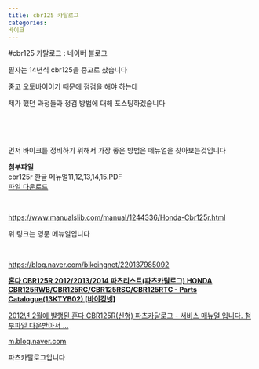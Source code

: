 ```yaml
---
title: cbr125 카탈로그
categories:
바이크
---
```

#cbr125 카탈로그 : 네이버 블로그
<div class="wrap_rabbit pcol2 _param(1) _postViewArea222738495579" id="post-view222738495579">
<!-- Rabbit HTML --><div class="se-viewer se-theme-default" lang="ko-KR">
<!-- SE_DOC_HEADER_END -->
<div class="se-main-container">
<div class="se-component se-text se-l-default" id="SE-fe10fcf8-1822-4e68-9f70-c5f2ba1a9ed5">
<div class="se-component-content">
<div class="se-section se-section-text se-l-default">
<div class="se-module se-module-text">
<!-- SE-TEXT { --><p class="se-text-paragraph se-text-paragraph-align-" id="SE-15b76cfe-1fd0-4c38-ac75-dd0be7039e20" style=""><span class="se-fs- se-ff-" id="SE-2832d8e2-d1a1-4b07-9edc-5d27e65d3c68" style="">필자는 14년식 cbr125을 중고로 샀습니다</span></p><!-- } SE-TEXT --><!-- SE-TEXT { --><p class="se-text-paragraph se-text-paragraph-align-" id="SE-c3274c85-9587-44bd-99d1-2ae4c827820d" style=""><span class="se-fs- se-ff-" id="SE-ff9c9562-1bb3-4c6f-878c-91d7fbfafe88" style="">중고 오토바이이기 때문에 점검을 해야 하는데</span></p><!-- } SE-TEXT --><!-- SE-TEXT { --><p class="se-text-paragraph se-text-paragraph-align-" id="SE-b5eff274-8350-4e03-ab9d-19e1f36ab7a2" style=""><span class="se-fs- se-ff-" id="SE-37b3bcac-9bc7-4e50-9022-1a3f69cb48e3" style="">제가 했던 과정들과 정검 방법에 대해 포스팅하겠습니다</span></p><!-- } SE-TEXT --><!-- SE-TEXT { --><p class="se-text-paragraph se-text-paragraph-align-" id="SE-a13d7dde-991e-4835-bb1b-e1c810074c5d" style=""><span class="se-fs- se-ff-" id="SE-f8b9f09d-e0c1-44ce-9930-59ca176fccc3" style="">​</span></p><!-- } SE-TEXT --><!-- SE-TEXT { --><p class="se-text-paragraph se-text-paragraph-align-" id="SE-7d1fb215-cb0a-4992-92df-216da0fb7c54" style=""><span class="se-fs- se-ff-" id="SE-3550edec-425f-4583-8b2d-7a487cf49c83" style="">​</span></p><!-- } SE-TEXT --><!-- SE-TEXT { --><p class="se-text-paragraph se-text-paragraph-align-" id="SE-a41a4fef-e470-4485-8bfd-da8b574a7cb5" style=""><span class="se-fs- se-ff-" id="SE-1f13196b-177a-4965-a5a5-2733889ed83c" style="">먼저 바이크를 정비하기 위해서 가장 좋은 방법은 메뉴얼을 찾아보는것입니다</span></p><!-- } SE-TEXT -->
</div>
</div>
</div>
</div> <div class="se-component se-file se-l-default" id="SE-13a676f0-e6b0-4996-b3f8-6c2b0546888b">
<div class="se-component-content">
<div class="se-section se-section-file se-l-default se-section-align-">
<div class="se-module se-module-file">
<span class="se-file-icon"><strong class="se-blind">첨부파일</strong></span>
<div class="se-file-name-container">
<span class="se-file-name">cbr125r 한글 메뉴얼11,12,13,14,15</span><span class="se-file-extension">.PDF</span>
</div>
<a class="se-file-save-button __se_link" data-linkdata='{"link": "https://blogattach.naver.net/1e8b02b1a5f3fa260aeb8fbe80611d60c4916a8afd/20211201_263_blogfile/dls32208_1638304868819_dYF1U6_PDF/cbr125r%20%ED%95%9C%EA%B8%80%20%EB%A9%94%EB%89%B4%EC%96%BC11%2C12%2C13%2C14%2C15.PDF"}' data-linktype="file" href="https://blogattach.naver.net/1e8b02b1a5f3fa260aeb8fbe80611d60c4916a8afd/20211201_263_blogfile/dls32208_1638304868819_dYF1U6_PDF/cbr125r%20%ED%95%9C%EA%B8%80%20%EB%A9%94%EB%89%B4%EC%96%BC11%2C12%2C13%2C14%2C15.PDF" role="button" target="_blank">
<span class="se-blind">파일 다운로드</span>
</a>
</div>
</div>
</div>
<script class="__se_module_data" data-module='{"type":"v2_file", "id" :"SE-13a676f0-e6b0-4996-b3f8-6c2b0546888b", "data" : { "link": "https://blogattach.naver.net/1e8b02b1a5f3fa260aeb8fbe80611d60c4916a8afd/20211201_263_blogfile/dls32208_1638304868819_dYF1U6_PDF/cbr125r%20%ED%95%9C%EA%B8%80%20%EB%A9%94%EB%89%B4%EC%96%BC11%2C12%2C13%2C14%2C15.PDF"}}' type="text/data"></script>
</div> <div class="se-component se-text se-l-default" id="SE-72f42eb2-3412-4549-84a6-bb6dea1b6ac8">
<div class="se-component-content">
<div class="se-section se-section-text se-l-default">
<div class="se-module se-module-text">
<!-- SE-TEXT { --><p class="se-text-paragraph se-text-paragraph-align-" id="SE-ae63059b-63db-4efd-a88e-ab14a669fc45" style=""><span class="se-fs- se-ff-" id="SE-c5f56d9b-d785-468f-b9e3-e4246d8ce2f2" style="">​</span></p><!-- } SE-TEXT --><!-- SE-TEXT { --><p class="se-text-paragraph se-text-paragraph-align-" id="SE-b0dc73e9-4cfe-40a3-a747-8833281dad51" style=""><span class="se-fs- se-ff-" id="SE-e63735b7-672d-46a9-bf33-6da4614917d0" style=""><a class="se-link" href="https://www.manualslib.com/manual/1244336/Honda-Cbr125r.html" target="_blank">https://www.manualslib.com/manual/1244336/Honda-Cbr125r.html</a></span></p><!-- } SE-TEXT --><!-- SE-TEXT { --><p class="se-text-paragraph se-text-paragraph-align-" id="SE-5044d187-cc19-457d-886b-b38045c21f95" style=""><span class="se-fs- se-ff-" id="SE-a99df736-0d6d-4f34-826b-68a99fcc7556" style="">위 링크는 영문 메뉴얼입니다</span></p><!-- } SE-TEXT --><!-- SE-TEXT { --><p class="se-text-paragraph se-text-paragraph-align-" id="SE-87021b3e-675b-4a55-ab51-4a13de7c8125" style=""><span class="se-fs- se-ff-" id="SE-9face796-d23b-444a-9393-b70cb9d8678f" style="">​</span></p><!-- } SE-TEXT --><!-- SE-TEXT { --><p class="se-text-paragraph se-text-paragraph-align-" id="SE-44fec6c6-3164-4f8e-a4d4-ddaec6853d2e" style=""><span class="se-fs- se-ff-" id="SE-a7a95fbc-a100-463f-8421-00d9b0a51368" style=""><a class="se-link" href="https://m.blog.naver.com/bikeingnet/220137985092" target="_blank">https://blog.naver.com/bikeingnet/220137985092</a></span></p><!-- } SE-TEXT -->
</div>
</div>
</div>
</div> <div class="se-component se-oglink se-l-text" id="SE-cebd46f4-e0cd-46fc-8ced-160c79aa63f1">
<div class="se-component-content">
<div class="se-section se-section-oglink se-l-text se-section-align-">
<div class="se-module se-module-oglink">
<a class="se-oglink-info" href="https://m.blog.naver.com/bikeingnet/220137985092" target="_blank">
<div class="se-oglink-info-container">
<strong class="se-oglink-title">혼다 CBR125R 2012/2013/2014 파츠리스트(파츠카달로그) HONDA CBR125RWB/CBR125RC/CBR125RSC/CBR125RTC - Parts Catalogue(13KTYB02) [바이킹넷]</strong>
<p class="se-oglink-summary">2012년 2월에 발행된 혼다 CBR125R(신형) 파츠카달로그 - 서비스 매뉴얼 입니다. 첨부파일 다운받아서 ...</p>
<p class="se-oglink-url">m.blog.naver.com</p>
</div>
</a>
</div>
</div>
</div>
<script class="__se_module_data" data-module='{"type":"v2_oglink", "id" :"SE-cebd46f4-e0cd-46fc-8ced-160c79aa63f1", "data" : {"link" : "https://m.blog.naver.com/bikeingnet/220137985092", "isVideo" : "false", "thumbnail" : "https://dthumb-phinf.pstatic.net/?src=%22https%3A%2F%2Fblogthumb.pstatic.net%2F20141001_297%2Fbikeingnet_1412130453044Fdxq5_JPEG%2F15999-2012-honda-cbr125r-performance-2012-2013-new-motorcycles_1920x1080.jpg%3Ftype%3Dw2%22&amp;type=ff120"}}' type="text/data"></script>
</div> <div class="se-component se-text se-l-default" id="SE-3aace6d1-dfaf-4467-bbc7-b2cd79e9b2c1">
<div class="se-component-content">
<div class="se-section se-section-text se-l-default">
<div class="se-module se-module-text">
<!-- SE-TEXT { --><p class="se-text-paragraph se-text-paragraph-align-" id="SE-bce9e007-74d7-41e0-8e6f-317d162677c7" style=""><span class="se-fs- se-ff-" id="SE-0f7e56d2-f4fc-47c8-8c5e-b442f66f0c50" style="">파츠카탈로그입니다</span></p><!-- } SE-TEXT -->
</div>
</div>
</div>
</div> </div>
</div>
</div>
